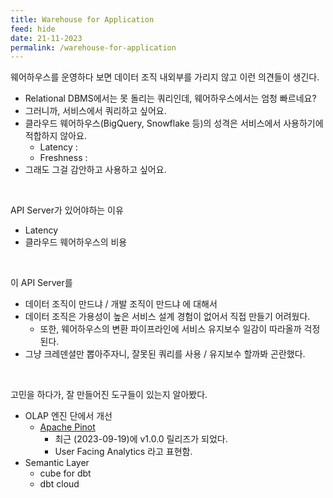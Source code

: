 ```yaml
---
title: Warehouse for Application
feed: hide
date: 21-11-2023
permalink: /warehouse-for-application
---
```

웨어하우스를 운영하다 보면 데이터 조직 내외부를 가리지 않고 이런 의견들이 생긴다.
- Relational DBMS에서는 못 돌리는 쿼리인데, 웨어하우스에서는 엄청 빠르네요?
- 그러니까, 서비스에서 쿼리하고 싶어요.
- 클라우드 웨어하우스(BigQuery, Snowflake 등)의 성격은 서비스에서 사용하기에 적합하지 않아요.
	- Latency : 
	- Freshness : 
- 그래도 그걸 감안하고 사용하고 싶어요.

&nbsp;

API Server가 있어야하는 이유
- Latency
- 클라우드 웨어하우스의 비용

&nbsp;

이 API Server를 
- 데이터 조직이 만드냐 / 개발 조직이 만드냐 에 대해서
- 데이터 조직은 가용성이 높은 서비스 설계 경험이 없어서 직접 만들기 어려웠다.
	- 또한, 웨어하우스의 변환 파이프라인에 서비스 유지보수 일감이 따라올까 걱정된다.
- 그냥 크레덴셜만 뽑아주자니, 잘못된 쿼리를 사용 / 유지보수 할까봐 곤란했다.

&nbsp;

고민을 하다가, 잘 만들어진 도구들이 있는지 알아봤다.

- OLAP 엔진 단에서 개선
	- [Apache Pinot](https://pinot.apache.org/)
		- 최근 (2023-09-19)에 v1.0.0 릴리즈가 되었다.
		- User Facing Analytics 라고 표현함.
- Semantic Layer
	- cube for dbt
	- dbt cloud
